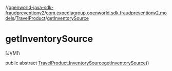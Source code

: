 //[openworld-java-sdk-fraudpreventionv2](../../../index.md)/[com.expediagroup.openworld.sdk.fraudpreventionv2.models](../index.md)/[TravelProduct](index.md)/[getInventorySource](get-inventory-source.md)

# getInventorySource

[JVM]\

public abstract [TravelProduct.InventorySource](-inventory-source/index.md)[getInventorySource](get-inventory-source.md)()
